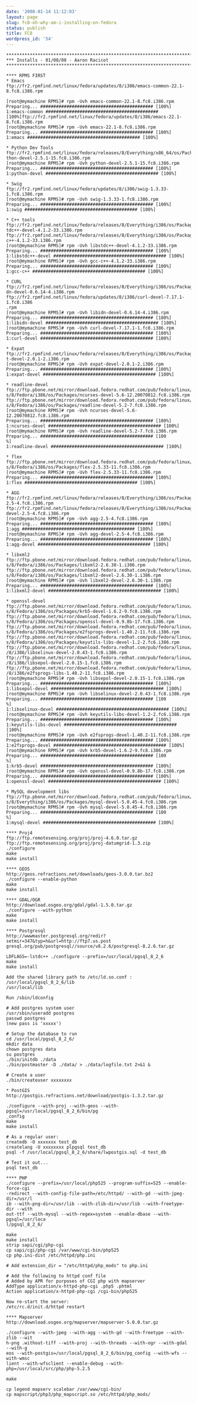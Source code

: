 ```yaml
---
date: '2008-01-14 11:12:03'
layout: page
slug: fc8-oh-why-am-i-installing-on-fedora
status: publish
title: FC8
wordpress_id: '54'
---
```


    ******************************************************************************
    *** Installs - 01/08/08 - Aaron Racicot
    ******************************************************************************
    
    **** RPMS FIRST
    * Emacs
    ftp://fr2.rpmfind.net/linux/fedora/updates/8/i386/emacs-common-22.1-8.fc8.i386.rpm
    
    [root@mymachine RPMS]# rpm -Uvh emacs-common-22.1-8.fc8.i386.rpm
    Preparing... ########################################### [100%]
    1:emacs-common ########################################### [100%]ftp://fr2.rpmfind.net/linux/fedora/updates/8/i386/emacs-22.1-8.fc8.i386.rpm
    [root@mymachine RPMS]# rpm -Uvh emacs-22.1-8.fc8.i386.rpm
    Preparing... ########################################### [100%]
    1:emacs ########################################### [100%]
    
    * Python Dev Tools
    ftp://fr2.rpmfind.net/linux/fedora/releases/8/Everything/x86_64/os/Packages/py
    thon-devel-2.5.1-15.fc8.i386.rpm
    [root@mymachine RPMS]# rpm -Uvh python-devel-2.5.1-15.fc8.i386.rpm
    Preparing... ########################################### [100%]
    1:python-devel ########################################### [100%]
    
    * Swig
    ftp://fr2.rpmfind.net/linux/fedora/updates/8/i386/swig-1.3.33-1.fc8.i386.rpm
    [root@mymachine RPMS]# rpm -Uvh swig-1.3.33-1.fc8.i386.rpm
    Preparing... ########################################### [100%]
    1:swig ########################################### [100%]
    
    * C++ tools
    ftp://fr2.rpmfind.net/linux/fedora/releases/8/Everything/i386/os/Packages/libs
    tdc++-devel-4.1.2-33.i386.rpm
    ftp://fr2.rpmfind.net/linux/fedora/releases/8/Everything/i386/os/Packages/gcc-
    c++-4.1.2-33.i386.rpm
    [root@mymachine RPMS]# rpm -Uvh libstdc++-devel-4.1.2-33.i386.rpm
    Preparing... ########################################### [100%]
    1:libstdc++-devel ########################################### [100%]
    [root@mymachine RPMS]# rpm -Uvh gcc-c++-4.1.2-33.i386.rpm
    Preparing... ########################################### [100%]
    1:gcc-c++ ########################################### [100%]
    
    * CURL
    ftp://fr2.rpmfind.net/linux/fedora/releases/8/Everything/i386/os/Packages/libi
    dn-devel-0.6.14-4.i386.rpm
    ftp://fr2.rpmfind.net/linux/fedora/updates/8/i386/curl-devel-7.17.1-1.fc8.i386
    .rpm
    [root@mymachine RPMS]# rpm -Uvh libidn-devel-0.6.14-4.i386.rpm
    Preparing... ########################################### [100%]
    1:libidn-devel ########################################### [100%]
    [root@mymachine RPMS]# rpm -Uvh curl-devel-7.17.1-1.fc8.i386.rpm
    Preparing... ########################################### [100%]
    1:curl-devel ########################################### [100%]
    
    * Expat
    ftp://fr2.rpmfind.net/linux/fedora/releases/8/Everything/i386/os/Packages/expa
    t-devel-2.0.1-2.i386.rpm
    [root@mymachine RPMS]# rpm -Uvh expat-devel-2.0.1-2.i386.rpm
    Preparing... ########################################### [100%]
    1:expat-devel ########################################### [100%]
    
    * readline-devel
    ftp://ftp.pbone.net/mirror/download.fedora.redhat.com/pub/fedora/linux/release
    s/8/Fedora/i386/os/Packages/ncurses-devel-5.6-12.20070812.fc8.i386.rpm
    ftp://ftp.pbone.net/mirror/download.fedora.redhat.com/pub/fedora/linux/release
    s/8/Fedora/i386/os/Packages/readline-devel-5.2-7.fc8.i386.rpm
    [root@mymachine RPMS]# rpm -Uvh ncurses-devel-5.6-12.20070812.fc8.i386.rpm
    Preparing... ########################################### [100%]
    1:ncurses-devel ########################################### [100%]
    [root@mymachine RPMS]# rpm -Uvh readline-devel-5.2-7.fc8.i386.rpm
    Preparing... ########################################### [100
    %]
    1:readline-devel ########################################### [100%]
    
    * flex
    ftp://ftp.pbone.net/mirror/download.fedora.redhat.com/pub/fedora/linux/release
    s/8/Fedora/i386/os/Packages/flex-2.5.33-11.fc8.i386.rpm
    [root@mymachine RPMS]# rpm -Uvh flex-2.5.33-11.fc8.i386.rpm
    Preparing... ########################################### [100%]
    1:flex ########################################### [100%]
    
    * AGG
    ftp://fr2.rpmfind.net/linux/fedora/releases/8/Everything/i386/os/Packages/agg-
    2.5-4.fc8.i386.rpm
    ftp://fr2.rpmfind.net/linux/fedora/releases/8/Everything/i386/os/Packages/agg-
    devel-2.5-4.fc8.i386.rpm
    [root@mymachine RPMS]# rpm -Uvh agg-2.5-4.fc8.i386.rpm
    Preparing... ########################################### [100%]
    1:agg ########################################### [100%]
    [root@mymachine RPMS]# rpm -Uvh agg-devel-2.5-4.fc8.i386.rpm
    Preparing... ########################################### [100%]
    1:agg-devel ########################################### [100%]
    
    * libxml2
    ftp://ftp.pbone.net/mirror/download.fedora.redhat.com/pub/fedora/linux/release
    s/8/Fedora/i386/os/Packages/libxml2-2.6.30-1.i386.rpm
    ftp://ftp.pbone.net/mirror/download.fedora.redhat.com/pub/fedora/linux/release
    s/8/Fedora/i386/os/Packages/libxml2-devel-2.6.30-1.i386.rpm
    [root@mymachine RPMS]# rpm -Uvh libxml2-devel-2.6.30-1.i386.rpm
    Preparing... ########################################### [100%]
    1:libxml2-devel ########################################### [100%]
    
    * openssl-devel
    ftp://ftp.pbone.net/mirror/download.fedora.redhat.com/pub/fedora/linux/release
    s/8/Fedora/i386/os/Packages/krb5-devel-1.6.2-9.fc8.i386.rpm
    ftp://ftp.pbone.net/mirror/download.fedora.redhat.com/pub/fedora/linux/release
    s/8/Fedora/i386/os/Packages/openssl-devel-0.9.8b-17.fc8.i386.rpm
    ftp://ftp.pbone.net/mirror/download.fedora.redhat.com/pub/fedora/linux/release
    s/8/Fedora/i386/os/Packages/e2fsprogs-devel-1.40.2-11.fc8.i386.rpm
    ftp://ftp.pbone.net/mirror/download.fedora.redhat.com/pub/fedora/linux/release
    s/8/Fedora/i386/os/Packages/keyutils-libs-devel-1.2-2.fc6.i386.rpm
    ftp://ftp.pbone.net/mirror/download.fedora.redhat.com/pub/fedora/linux/updates
    /8/i386/libselinux-devel-2.0.43-1.fc8.i386.rpm
    ftp://ftp.pbone.net/mirror/download.fedora.redhat.com/pub/fedora/linux/updates
    /8/i386/libsepol-devel-2.0.15-1.fc8.i386.rpm
    ftp://ftp.pbone.net/mirror/download.fedora.redhat.com/pub/fedora/linux/updates
    /8/i386/e2fsprogs-libs-1.40.2-11.fc8.i386.rpm
    [root@mymachine RPMS]# rpm -Uvh libsepol-devel-2.0.15-1.fc8.i386.rpm
    Preparing... ########################################### [100%]
    1:libsepol-devel ########################################### [100%]
    [root@mymachine RPMS]# rpm -Uvh libselinux-devel-2.0.43-1.fc8.i386.rpm
    Preparing... ########################################### [100
    %]
    1:libselinux-devel ########################################### [100%]
    [root@mymachine RPMS]# rpm -Uvh keyutils-libs-devel-1.2-2.fc6.i386.rpm
    Preparing... ########################################### [100%]
    1:keyutils-libs-devel ########################################### [100%]
    [root@mymachine RPMS]# rpm -Uvh e2fsprogs-devel-1.40.2-11.fc8.i386.rpm
    Preparing... ########################################### [100%]
    1:e2fsprogs-devel ########################################### [100%]
    [root@mymachine RPMS]# rpm -Uvh krb5-devel-1.6.2-9.fc8.i386.rpm
    Preparing... ########################################### [100
    %]
    1:krb5-devel ########################################### [100%]
    [root@mymachine RPMS]# rpm -Uvh openssl-devel-0.9.8b-17.fc8.i386.rpm
    Preparing... ########################################### [100%]
    1:openssl-devel ########################################### [100%]
    
    * MySQL development libs
    ftp://ftp.pbone.net/mirror/download.fedora.redhat.com/pub/fedora/linux/release
    s/8/Everything/i386/os/Packages/mysql-devel-5.0.45-4.fc8.i386.rpm
    [root@mymachine RPMS]# rpm -Uvh mysql-devel-5.0.45-4.fc8.i386.rpm
    Preparing... ########################################### [100
    %]
    1:mysql-devel ########################################### [100%]
    
    **** Proj4
    ftp://ftp.remotesensing.org/proj/proj-4.6.0.tar.gz
    ftp://ftp.remotesensing.org/proj/proj-datumgrid-1.3.zip
    ./configure
    make
    make install
    
    **** GEOS
    http://geos.refractions.net/downloads/geos-3.0.0.tar.bz2
    ./configure --enable-python
    make
    make install
    
    **** GDAL/OGR
    http://download.osgeo.org/gdal/gdal-1.5.0.tar.gz
    ./configure --with-python
    make
    make install
    
    **** Postgresql
    http://wwwmaster.postgresql.org/redir?setmir=347&typ=h&url=http://ftp7.us.post
    gresql.org/pub/postgresql//source/v8.2.6/postgresql-8.2.6.tar.gz
    
    LDFLAGS=-lstdc++ ./configure --prefix=/usr/local/pgsql_8_2_6
    make
    make install
    
    Add the shared library path to /etc/ld.so.conf :
    /usr/local/pgsql_8_2_6/lib
    /usr/local/lib
    
    Run /sbin/ldconfig
    
    # Add postgres system user
    /usr/sbin/useradd postgres
    passwd postgres
    (new pass is 'xxxxx')
    
    # Setup the database to run
    cd /usr/local/pgsql_8_2_6/
    mkdir data
    chown postgres data
    su postgres
    ./bin/initdb ./data
    ./bin/postmaster -D ./data/ > ./data/logfile.txt 2>&1 &
    
    # Create a user
    ./bin/createuser xxxxxxxx
    
    * PostGIS
    http://postgis.refractions.net/download/postgis-1.3.2.tar.gz
    
    ./configure --with-proj --with-geos --with-pgsql=/usr/local/pgsql_8_2_6/bin/pg
    _config
    make
    make install
    
    # As a regular user:
    createdb -O xxxxxxx test_db
    createlang -U xxxxxxxx plpgsql test_db
    psql -f /usr/local/pgsql_8_2_6/share/lwpostgis.sql -d test_db
    
    # Test it out...
    psql test_db
    
    **** PHP
    ./configure --prefix=/usr/local/php525 --program-suffix=525 --enable-force-cgi
    -redirect --with-config-file-path=/etc/httpd/ --with-gd --with-jpeg-dir=/usr/l
    ib --with-png-dir=/usr/lib --with-zlib-dir=/usr/lib --with-freetype-dir --with
    out-ttf --with-mysql --with-regex=system --enable-dbase --with-pgsql=/usr/loca
    l/pgsql_8_2_6/
    
    make
    make install
    strip sapi/cgi/php-cgi
    cp sapi/cgi/php-cgi /var/www/cgi-bin/php525
    cp php.ini-dist /etc/httpd/php.ini
    
    # Add extension_dir = "/etc/httpd/php_mods" to php.ini
    
    # Add the following to httpd conf file
    # Added by APR for purposes of CGI php with mapserver
    AddType application/x-httpd-php-cgi .php5 .phtml
    Action application/x-httpd-php-cgi /cgi-bin/php525
    
    Now re-start the server:
    /etc/rc.d/init.d/httpd restart
    
    **** Mapserver
    http://download.osgeo.org/mapserver/mapserver-5.0.0.tar.gz
    
    ./configure --with-jpeg --with-agg --with-gd --with-freetype --with-zlib --wit
    h-png .without-tiff --with-proj --with-threads --with-ogr --with-gdal --with-g
    eos --with-postgis=/usr/local/pgsql_8_2_6/bin/pg_config --with-wfs --with-wmsc
    lient --with-wfsclient --enable-debug --with-php=/usr/local/src/php/php-5.2.5
    
    make
    
    cp legend mapserv scalebar /var/www/cgi-bin/
    cp mapscript/php3/php_mapscript.so /etc/httpd/php_mods/



